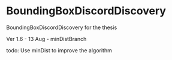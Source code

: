 # BoundingBoxDiscordDiscovery
BoundingBoxDiscordDiscovery for the thesis

Ver 1.6 - 13 Aug - minDistBranch


todo:
	Use minDist to improve the algorithm

